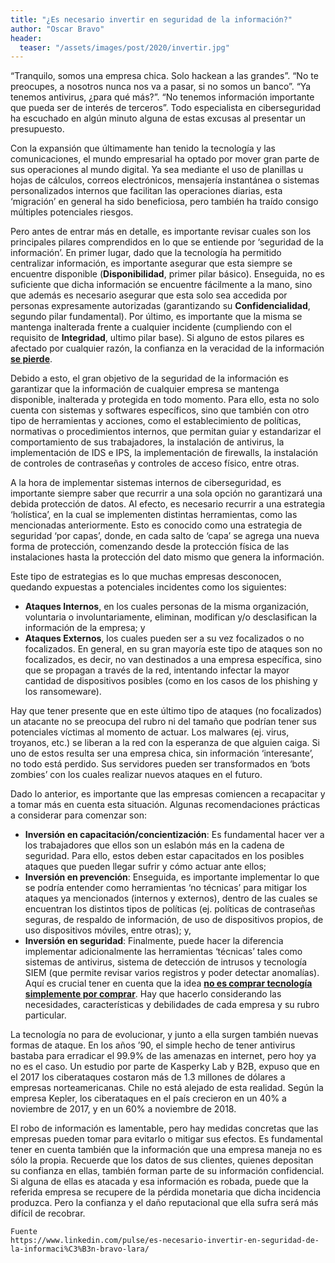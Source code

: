 ```yaml
---
title: "¿Es necesario invertir en seguridad de la información?"
author: "Oscar Bravo"
header: 
  teaser: "/assets/images/post/2020/invertir.jpg"
---
```


“Tranquilo, somos una empresa chica. Solo hackean a las grandes”. “No te preocupes, a nosotros nunca nos va a pasar, si no somos un banco”. “Ya tenemos antivirus, ¿para qué más?”. “No tenemos información importante que pueda ser de interés de terceros”. Todo especialista en ciberseguridad ha escuchado en algún minuto alguna de estas excusas al presentar un presupuesto.

Con la expansión que últimamente han tenido la tecnología y las comunicaciones, el mundo empresarial ha optado por mover gran parte de sus operaciones al mundo digital. Ya sea mediante el uso de planillas u hojas de cálculos, correos electrónicos, mensajería instantánea o sistemas personalizados internos que facilitan las operaciones diarias, esta ‘migración’ en general ha sido beneficiosa, pero también ha traído consigo múltiples potenciales riesgos.

Pero antes de entrar más en detalle, es importante revisar cuales son los principales pilares comprendidos en lo que se entiende por ‘seguridad de la información’. En primer lugar, dado que la tecnología ha permitido centralizar información, es importante asegurar que esta siempre se encuentre disponible (**Disponibilidad**, primer pilar básico). Enseguida, no es suficiente que dicha información se encuentre fácilmente a la mano, sino que además es necesario asegurar que esta solo sea accedida por personas expresamente autorizadas (garantizando su **Confidencialidad**, segundo pilar fundamental). Por último, es importante que la misma se mantenga inalterada frente a cualquier incidente (cumpliendo con el requisito de **Integridad**, ultimo pilar base). Si alguno de estos pilares es afectado por cualquier razón, la confianza en la veracidad de la información **<u>se pierde</u>**.

Debido a esto, el gran objetivo de la seguridad de la información es garantizar que la información de cualquier empresa se mantenga disponible, inalterada y protegida en todo momento. Para ello, esta no solo cuenta con sistemas y softwares específicos, sino que también con otro tipo de herramientas y acciones, como el establecimiento de políticas, normativas o procedimientos internos, que permitan guiar y estandarizar el comportamiento de sus trabajadores, la instalación de antivirus, la implementación de IDS e IPS, la implementación de firewalls, la instalación de controles de contraseñas y controles de acceso físico, entre otras.

A la hora de implementar sistemas internos de ciberseguridad, es importante siempre saber que recurrir a una sola opción no garantizará una debida protección de datos. Al efecto, es necesario recurrir a una estrategia ‘holística’, en la cual se implementen distintas herramientas, como las mencionadas anteriormente. Esto es conocido como una estrategia de seguridad ‘por capas’, donde, en cada salto de ‘capa’ se agrega una nueva forma de protección, comenzando desde la protección física de las instalaciones hasta la protección del dato mismo que genera la información.

Este tipo de estrategias es lo que muchas empresas desconocen, quedando expuestas a potenciales incidentes como los siguientes:

- **Ataques Internos**, en los cuales personas de la misma organización, voluntaria o involuntariamente, eliminan, modifican y/o desclasifican la información de la empresa; y
- **Ataques Externos**, los cuales pueden ser a su vez focalizados o no focalizados. En general, en su gran mayoría este tipo de ataques son no focalizados, es decir, no van destinados a una empresa específica, sino que se propagan a través de la red, intentando infectar la mayor cantidad de dispositivos posibles (como en los casos de los phishing y los ransomeware).

Hay que tener presente que en este último tipo de ataques (no focalizados) un atacante no se preocupa del rubro ni del tamaño que podrían tener sus potenciales víctimas al momento de actuar. Los malwares (ej. virus, troyanos, etc.) se liberan a la red con la esperanza de que alguien caiga. Si uno de estos resulta ser una empresa chica, sin información ‘interesante’, no todo está perdido. Sus servidores pueden ser transformados en ‘bots zombies’ con los cuales realizar nuevos ataques en el futuro.

Dado lo anterior, es importante que las empresas comiencen a recapacitar y a tomar más en cuenta esta situación. Algunas recomendaciones prácticas a considerar para comenzar son:

- **Inversión en capacitación/concientización**: Es fundamental hacer ver a los trabajadores que ellos son un eslabón más en la cadena de seguridad. Para ello, estos deben estar capacitados en los posibles ataques que pueden llegar sufrir y cómo actuar ante ellos;
- **Inversión en prevención**: Enseguida, es importante implementar lo que se podría entender como herramientas ‘no técnicas’ para mitigar los ataques ya mencionados (internos y externos), dentro de las cuales se encuentran los distintos tipos de políticas (ej. políticas de contraseñas seguras, de respaldo de información, de uso de dispositivos propios, de uso dispositivos móviles, entre otras); y,
- **Inversión en seguridad**: Finalmente, puede hacer la diferencia implementar adicionalmente las herramientas ‘técnicas’ tales como sistemas de antivirus, sistema de detección de intrusos y tecnología SIEM (que permite revisar varios registros y poder detectar anomalías). Aquí es crucial tener en cuenta que la idea **<u>no es comprar tecnología simplemente por comprar</u>**. Hay que hacerlo considerando las necesidades, características y debilidades de cada empresa y su rubro particular.

La tecnología no para de evolucionar, y junto a ella surgen también nuevas formas de ataque. En los años ’90, el simple hecho de tener antivirus bastaba para erradicar el 99.9% de las amenazas en internet, pero hoy ya no es el caso. Un estudio por parte de Kasperky Lab y B2B, expuso que en el 2017 los ciberataques costaron más de 1.3 millones de dólares a empresas norteamericanas. Chile no está alejado de esta realidad. Según la empresa Kepler, los ciberataques en el país crecieron en un 40% a noviembre de 2017, y en un 60% a noviembre de 2018.

El robo de información es lamentable, pero hay medidas concretas que las empresas pueden tomar para evitarlo o mitigar sus efectos. Es fundamental tener en cuenta también que la información que una empresa maneja no es sólo la propia. Recuerde que los datos de sus clientes, quienes depositan su confianza en ellas, también forman parte de su información confidencial. Si alguna de ellas es atacada y esa información es robada, puede que la referida empresa se recupere de la pérdida monetaria que dicha incidencia produzca. Pero la confianza y el daño reputacional que ella sufra será más difícil de recobrar.

    Fuente
    https://www.linkedin.com/pulse/es-necesario-invertir-en-seguridad-de-la-informaci%C3%B3n-bravo-lara/

